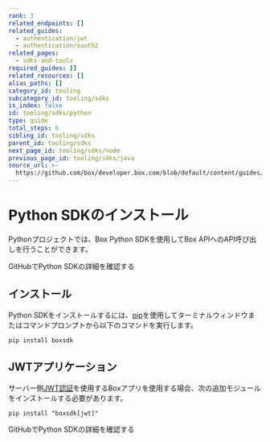 ```yaml
---
rank: 3
related_endpoints: []
related_guides:
  - authentication/jwt
  - authentication/oauth2
related_pages:
  - sdks-and-tools
required_guides: []
related_resources: []
alias_paths: []
category_id: tooling
subcategory_id: tooling/sdks
is_index: false
id: tooling/sdks/python
type: guide
total_steps: 6
sibling_id: tooling/sdks
parent_id: tooling/sdks
next_page_id: tooling/sdks/node
previous_page_id: tooling/sdks/java
source_url: >-
  https://github.com/box/developer.box.com/blob/default/content/guides/tooling/sdks/python.md
---
```

# Python SDKのインストール

Pythonプロジェクトでは、Box Python SDKを使用してBox APIへのAPI呼び出しを行うことができます。

<CTA to="https://github.com/box/box-python-sdk">

GitHubでPython SDKの詳細を確認する

</CTA>

## インストール

Python SDKをインストールするには、[pip][pip]を使用してターミナルウィンドウまたはコマンドプロンプトから以下のコマンドを実行します。

```shell
pip install boxsdk
```

## JWTアプリケーション

サーバー側[JWT認証][jwt]を使用するBoxアプリを使用する場合、次の追加モジュールをインストールする必要があります。

```shell
pip install "boxsdk[jwt]"
```

<CTA to="https://github.com/box/box-python-sdk">

GitHubでPython SDKの詳細を確認する

</CTA>

[pip]: https://pypi.org/project/pip/

[jwt]: g://authentication/jwt
